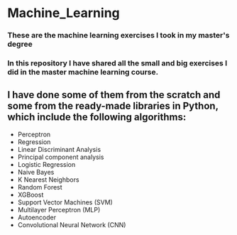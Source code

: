 # Machine_Learning
### These are the machine learning exercises I took in my master's degree
### In this repository I have shared all the small and big exercises I did in the master machine learning course.
## I have done some of them from the scratch and some from the ready-made libraries in Python, which include the following algorithms:
* Perceptron
* Regression
* Linear Discriminant Analysis
* Principal component analysis
* Logistic Regression
* Naive Bayes
* K Nearest Neighbors
* Random Forest
* XGBoost
*  Support Vector Machines (SVM)
* Multilayer Perceptron (MLP)
* Autoencoder
* Convolutional Neural Network (CNN)
